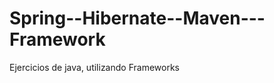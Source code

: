 Spring--Hibernate--Maven---Framework
====================================

Ejercicios de java, utilizando Frameworks
